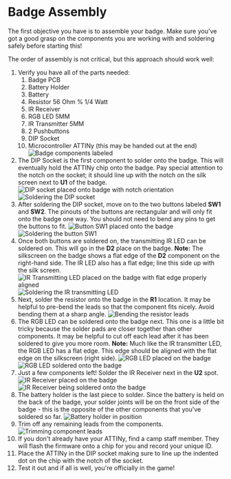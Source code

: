 
# Badge Assembly
The first objective you have is to assemble your badge. Make sure you've got a good grasp on the components you are working with and soldering safely before starting this!

The order of assembly is not critical, but this approach should work well:
 1. Verify you have all of the parts needed:
	 1. Badge PCB
	 2.  Battery Holder
	 3. Battery
	 4. Resistor 56 Ohm % 1/4 Watt
	 5. IR Receiver
	 6. RGB LED 5MM
	 7. IR Transmitter 5MM
	 8. 2 Pushbuttons
	 9. DIP Socket
	 10. Microcontroller ATTINy (this may be handed out at the end)
![Badge components labeled](https://github.com/DSUmjham/GenCyber/blob/master/Badge/Images/assembly01.jpeg?raw=true)
2. The DIP Socket is the first component to solder onto the badge. This will eventually hold the ATTINy chip onto the badge. Pay special attention to the notch on the socket; it should line up with the notch on the silk screen next to **U1** of the badge.
![DIP socket placed onto badge with notch orientation](https://github.com/DSUmjham/GenCyber/blob/master/Badge/Images/assembly02.jpg?raw=true)
![Soldering the DIP socket](https://github.com/DSUmjham/GenCyber/blob/master/Badge/Images/assembly03.jpg?raw=true)
3. After soldering the DIP socket, move on to the two buttons labeled **SW1** and **SW2**. The pinouts of the buttons are rectangular and will only fit onto the badge one way. You should not need to bend any pins to get the buttons to fit.
![Button SW1 placed onto the badge](https://github.com/DSUmjham/GenCyber/blob/master/Badge/Images/assembly04.jpg?raw=true)
![Soldering the button SW1](https://github.com/DSUmjham/GenCyber/blob/master/Badge/Images/assembly05.jpg?raw=true)
4. Once both buttons are soldered on, the transmitting IR LED can be soldered on. This will go in the **D2** place on the badge. **Note:** The silkscreen on the badge shows a flat edge of the **D2** component on the right-hand side. The IR LED also has a flat edge; line this side up with the silk screen. 
![IR Transmitting LED placed on the badge with flat edge properly aligned](https://github.com/DSUmjham/GenCyber/blob/master/Badge/Images/assembly06.jpg?raw=true)
![Soldering the IR transmitting LED](https://github.com/DSUmjham/GenCyber/blob/master/Badge/Images/assembly07.jpg?raw=true)
5. Next, solder the resistor onto the badge in the **R1** location. It may be helpful to pre-bend the leads so that the component fits nicely. Avoid bending them at a sharp angle.
![Bending the resistor leads](https://github.com/DSUmjham/GenCyber/blob/master/Badge/Images/assembly08.jpg?raw=true)
6. The RGB LED can be soldered onto the badge next. This one is a little bit tricky because the solder pads are closer together than other components. It may be helpful to cut off each lead after it has been soldered to give you more room.  **Note:** Much like the IR transmitter LED, the RGB LED has a flat edge. This edge should be aligned with the flat edge on the silkscreen (right side).
![RGB LED placed on the badge](https://github.com/DSUmjham/GenCyber/blob/master/Badge/Images/assembly09.jpg?raw=true)
![RGB LED soldered onto the badge](https://github.com/DSUmjham/GenCyber/blob/master/Badge/Images/assembly10.jpg?raw=true)
7. Just a few components left! Solder the IR Receiver next in the **U2** spot.
![IR Receiver placed on the badge](https://github.com/DSUmjham/GenCyber/blob/master/Badge/Images/assembly11.jpg?raw=true)
![IR Receiver being soldered onto the badge](https://github.com/DSUmjham/GenCyber/blob/master/Badge/Images/assembly12.jpg?raw=true)
8. The battery holder is the last piece to solder. Since the battery is held on the back of the badge, your solder joints will be on the front side of the badge - this is the opposite of the other components that you've soldered so far.
![Battery holder in position](https://github.com/DSUmjham/GenCyber/blob/master/Badge/Images/assembly13.jpg?raw=true)
9. Trim off any remaining leads from the components.
![Trimming component leads](https://github.com/DSUmjham/GenCyber/blob/master/Badge/Images/assembly14.jpg?raw=true)
10. If you don't already have your ATTINy, find a camp staff member. They will flash the firmware onto a chip for you and record your unique ID.
11. Place the ATTINy in the DIP socket making sure to line up the indented dot on the chip with the notch of the socket.
12. Test it out and if all is well, you're officially in the game!